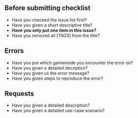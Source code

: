 Before submitting checklist
---------------------------
- Have you checked the issue list first?
- Have you given a short descriptive title?
- **Have you only put one item in this issue?**
- Have you removed all [TAGS] from the title?

Errors
------
- Have you put which gamemode you encounter the error on?
- Have you given a detailed decription?
- Have you given us the error message?
- Have you given steps to reproduce the error?

Requests
--------
- Have you given a detailed description?
- Have you given a detailed use-case scenario?
